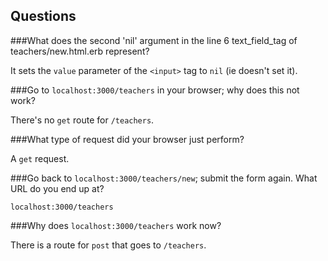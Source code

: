 ## Questions

###What does the second 'nil' argument in the line 6 text_field_tag of teachers/new.html.erb represent?

It sets the `value` parameter of the `<input>` tag to `nil` (ie doesn't set it).

###Go to `localhost:3000/teachers` in your browser; why does this not work?

There's no `get` route for `/teachers`.

###What type of request did your browser just perform?

A `get` request.

###Go back to `localhost:3000/teachers/new`; submit the form again. What URL do you end up at?

`localhost:3000/teachers`

###Why does `localhost:3000/teachers` work now?

There is a route for `post` that goes to `/teachers`.
